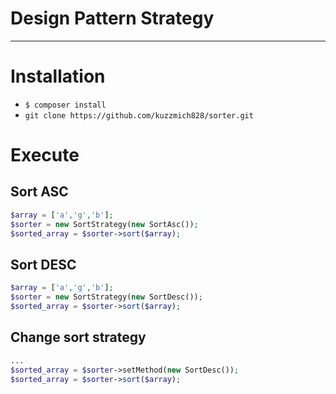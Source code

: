 # Design Pattern Strategy
-----------------------

# Installation
- `$ composer install`
- `git clone https://github.com/kuzzmich828/sorter.git`

# Execute
Sort ASC
--------------
```php
$array = ['a','g','b'];
$sorter = new SortStrategy(new SortAsc());
$sorted_array = $sorter->sort($array);
```
Sort DESC
--------------
```php
$array = ['a','g','b'];
$sorter = new SortStrategy(new SortDesc());
$sorted_array = $sorter->sort($array);
```
Change sort strategy
--------------------
```php
...
$sorted_array = $sorter->setMethod(new SortDesc());
$sorted_array = $sorter->sort($array);
```